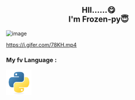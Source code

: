 <h2 align="center">HII......😋<br>I'm Frozen-py😇</h1>

![image](https://user-images.githubusercontent.com/88402272/136348598-8cc965c8-7e4c-439b-9244-e10094ba4a3d.png)

https://i.gifer.com/78KH.mp4

  <h3 align="left">My fv Language : </h3>
</a>  <a href="https://www.python.org" target="_blank"> <img src="https://raw.githubusercontent.com/devicons/devicon/master/icons/python/python-original.svg" alt="python" width="70" height="70"/> </a>
